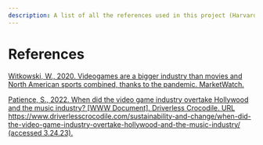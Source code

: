 ```yaml
---
description: A list of all the references used in this project (Harvard style)
---
```


# References

[Witkowski, W., 2020. Videogames are a bigger industry than movies and North American sports combined, thanks to the pandemic. MarketWatch.](https://www.marketwatch.com/story/videogames-are-a-bigger-industry-than-sports-and-movies-combined-thanks-to-the-pandemic-11608654990)

[Patience, S., 2022. When did the video game industry overtake Hollywood and the music industry? \[WWW Document\]. Driverless Crocodile. URL https://www.driverlesscrocodile.com/sustainability-and-change/when-did-the-video-game-industry-overtake-hollywood-and-the-music-industry/ (accessed 3.24.23).](https://www.driverlesscrocodile.com/sustainability-and-change/when-did-the-video-game-industry-overtake-hollywood-and-the-music-industry/)
